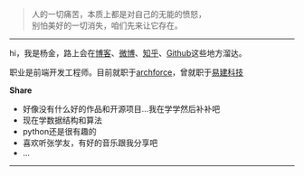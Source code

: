 
> 人的一切痛苦，本质上都是对自己的无能的愤怒，  
> 别怕美好的一切消失，咱们先来让它存在。
----------------------------
hi，我是杨金，路上会在[博客](https://yangseas.github.io)、[微博](weibo.com/huxpro)、[知乎](https://www.zhihu.com/people/niexia/activities)、[Github](http://github.com/yangseas)这些地方溜达。

职业是前端开发工程师。目前就职于[archforce](http://www.archforce.cn/)，曾就职于[易建科技](http://www.eking-tech.com/)

**Share**
- 好像没有什么好的作品和开源项目...我在学学然后补补吧
- 现在学数据结构和算法
- python还是很有趣的
- 喜欢听张学友，有好的音乐跟我分享吧
- ...


---------------------------------